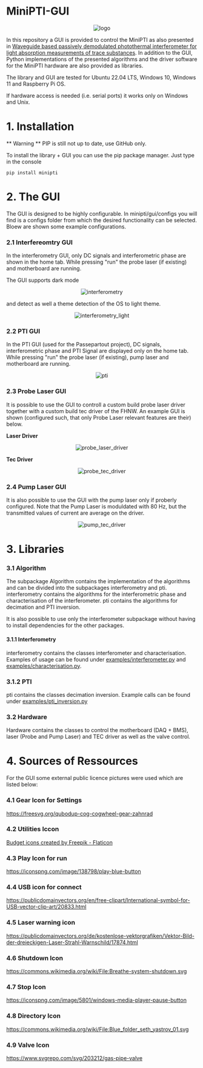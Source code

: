
# MiniPTI-GUI
<p style="text-align: center;">
<img alt="logo" src="https://www.fhnw.ch/de/medien/logos/media/fhnw_e_10mm.jpg" class="centre">
</p>


In this repository a GUI is provided to control the MiniPTI as also presented in [Waveguide based passively demodulated photothermal interferometer for light absorption measurements of trace substances](https://doi.org/10.1364/AO.476868). In addition to the GUI, Python implementations of the presented algorithms and the driver software for the MiniPTI hardware are also provided as libraries.

The library and GUI are tested for Ubuntu 22.04 LTS, Windows 10, Windows 11 and Raspberry Pi OS.

If hardware access is needed (i.e. serial ports) it works only on Windows and Unix.
# 1. Installation
** Warning ** PIP is still not up to date, use GitHub only.

To install the library + GUI you can use the pip package manager. Just type in the console
```
pip install minipti
```

# 2. The GUI
The GUI is designed to be highly configurable. In minipti/gui/configs you will find
is a configs folder from which the desired functionality can be selected. Bloew
are shown some example configurations.

### 2.1 Interfereomtry GUI
In the interferometry GUI, only DC signals and interferometric phase are shown
in the home tab. While pressing "run" the probe laser (if existing) and motherboard are
running.

The GUI supports dark mode

<p style="text-align: center;">
<img alt="interferometry" src="https://raw.githubusercontent.com/bilaljo/MiniPTI/develop/images/gui/interferometry/dark.png" class="centre">
</p>

and detect as well a theme detection of the OS to light theme.
<p style="text-align: center;">
<img alt="interferometry_light" src="https://raw.githubusercontent.com/bilaljo/MiniPTI/develop/images/gui/interferometry/light.png" class="centre">
</p>


### 2.2 PTI GUI
In the PTI GUI (used for the Passepartout project), DC signals, interferometric phase and PTI Signal
are displayed only on the home tab. While pressing "run" the probe laser (if existing), pump laser and motherboard are
running.

<p style="text-align: center;">
<img alt="pti" src="https://raw.githubusercontent.com/bilaljo/MiniPTI/develop/images/gui/pti/no2_example.png" class="centre">
</p>

### 2.3 Probe Laser GUI
It is possible to use the GUI to controll a custom build probe laser driver together with a custom build tec driver of the FHNW. An example
GUI is shown (configured such, that only Probe Laser relevant features are their) below.

**Laser Driver**
<p style="text-align: center;">
<img alt="probe_laser_driver" src="https://raw.githubusercontent.com/bilaljo/MiniPTI/develop/images/gui/probe_laser/laser_driver.png" class="centre">
</p>

**Tec Driver**
<p style="text-align: center;">
<img alt="probe_tec_driver" src="https://raw.githubusercontent.com/bilaljo/MiniPTI/develop/images/gui/probe_laser/tec_driver.png" class="centre">
</p>

### 2.4 Pump Laser GUI
It is also possible to use the GUI with the pump laser only if proberly configured. Note that the Pump Laser is moduldated with 80 Hz, but the transmitted
values of current are average on the driver.

<p style="text-align: center;">
<img alt="pump_tec_driver" src="https://raw.githubusercontent.com/bilaljo/MiniPTI/develop/images/gui/pump_laser/laser_driver.png" class="centre">
</p>


# 3. Libraries

### 3.1 Algorithm
The subpackage Algorithm contains the implementation of the algorithms and can be divided into the subpackages interferometry and pti. interferometry contains the algorithms for the interferometric phase and characterisation of the interferometer. pti contains the algorithms for decimation and PTI inversion.

It is also possible to use only the interferometer subpackage without having to install dependencies for the other packages.

#### 3.1.1 Interferometry
interferometry contains the classes interferometer and characterisation.
Examples of usage can be found under <a href="https://github.com/bilaljo/MiniPTI/blob/main/examples/interferometry.py">examples/interferometer.py</a> and
<a href="https://github.com/bilaljo/MiniPTI/blob/main/examples/characterisation.py">examples/characterisation.py</a>.
### 3.1.2 PTI
pti contains the classes decimation inversion. Example calls can be found under <a href="https://github.com/bilaljo/MiniPTI/blob/main/examples/pti_inversion.py">examples/pti_inversion.py</a>
### 3.2 Hardware
Hardware contains the classes to control the motherboard (DAQ + BMS), laser (Probe and Pump Laser) and TEC driver as well as the valve control.

# 4. Sources of Ressources
For the GUI some external public licence pictures were used which are listed below:

### 4.1 Gear Icon for Settings
https://freesvg.org/qubodup-cog-cogwheel-gear-zahnrad

### 4.2 Utilities Iccon
<a href="https://www.flaticon.com/free-icons/budget" title="budget icons">Budget icons created by Freepik - Flaticon</a>

### 4.3 Play Icon for run
https://iconspng.com/image/138798/play-blue-button

### 4.4 USB icon for connect
https://publicdomainvectors.org/en/free-clipart/International-symbol-for-USB-vector-clip-art/20833.html

### 4.5 Laser warning icon
https://publicdomainvectors.org/de/kostenlose-vektorgrafiken/Vektor-Bild-der-dreieckigen-Laser-Strahl-Warnschild/17874.html

### 4.6 Shutdown Icon
https://commons.wikimedia.org/wiki/File:Breathe-system-shutdown.svg

### 4.7 Stop Icon
https://iconspng.com/image/5801/windows-media-player-pause-button

### 4.8 Directory Icon
https://commons.wikimedia.org/wiki/File:Blue_folder_seth_yastrov_01.svg

### 4.9 Valve Icon
https://www.svgrepo.com/svg/203212/gas-pipe-valve
